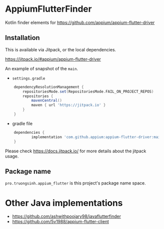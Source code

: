 # AppiumFlutterFinder

Kotlin finder elements for https://github.com/appium/appium-flutter-driver

## Installation

This is available via Jitpack, or the local dependencies.

https://jitpack.io/#appium/appium-flutter-driver

An example of snapshot of the `main`.

- `settings.gradle`
```groovy
	dependencyResolutionManagement {
		repositoriesMode.set(RepositoriesMode.FAIL_ON_PROJECT_REPOS)
		repositories {
			mavenCentral()
			maven { url 'https://jitpack.io' }
		}
	}
```

- gradle file
```groovy
	dependencies {
	        implementation 'com.github.appium:appium-flutter-driver:main-SNAPSHOT'
	}
```

Please check https://docs.jitpack.io/ for more details about the jitpack usage.

## Package name

`pro.truongsinh.appium_flutter` is this project's package name space.

# Other Java implementations

- https://github.com/ashwithpoojary98/javaflutterfinder
- https://github.com/5v1988/appium-flutter-client
